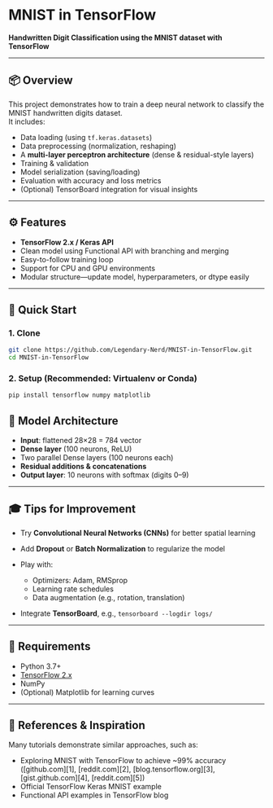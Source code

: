 # MNIST in TensorFlow

**Handwritten Digit Classification using the MNIST dataset with TensorFlow**

---

## 📦 Overview

This project demonstrates how to train a deep neural network to classify the MNIST handwritten digits dataset.  
It includes:

- Data loading (using `tf.keras.datasets`)
- Data preprocessing (normalization, reshaping)
- A **multi-layer perceptron architecture** (dense & residual-style layers)
- Training & validation
- Model serialization (saving/loading)
- Evaluation with accuracy and loss metrics
- (Optional) TensorBoard integration for visual insights

---

## ⚙️ Features

- **TensorFlow 2.x / Keras API**
- Clean model using Functional API with branching and merging
- Easy-to-follow training loop
- Support for CPU and GPU environments
- Modular structure—update model, hyperparameters, or dtype easily

---

## 🚀 Quick Start

### 1. Clone
```bash
git clone https://github.com/Legendary-Nerd/MNIST-in-TensorFlow.git
cd MNIST-in-TensorFlow
````

### 2. Setup (Recommended: Virtualenv or Conda)

```bash
pip install tensorflow numpy matplotlib
```



## 🧠 Model Architecture

* **Input**: flattened 28×28 = 784 vector
* **Dense layer** (100 neurons, ReLU)
* Two parallel Dense layers (100 neurons each)
* **Residual additions & concatenations**
* **Output layer**: 10 neurons with softmax (digits 0–9)

---

## 🎓 Tips for Improvement

* Try **Convolutional Neural Networks (CNNs)** for better spatial learning
* Add **Dropout** or **Batch Normalization** to regularize the model
* Play with:

  * Optimizers: Adam, RMSprop
  * Learning rate schedules
  * Data augmentation (e.g., rotation, translation)
* Integrate **TensorBoard**, e.g., `tensorboard --logdir logs/`

---

## 🧾 Requirements

* Python 3.7+
* [TensorFlow 2.x](https://www.tensorflow.org/install)
* NumPy
* (Optional) Matplotlib for learning curves


---

## 🔗 References & Inspiration

Many tutorials demonstrate similar approaches, such as:

* Exploring MNIST with TensorFlow to achieve \~99% accuracy ([github.com][1], [reddit.com][2], [blog.tensorflow.org][3], [gist.github.com][4], [reddit.com][5])
* Official TensorFlow Keras MNIST example
* Functional API examples in TensorFlow blog
